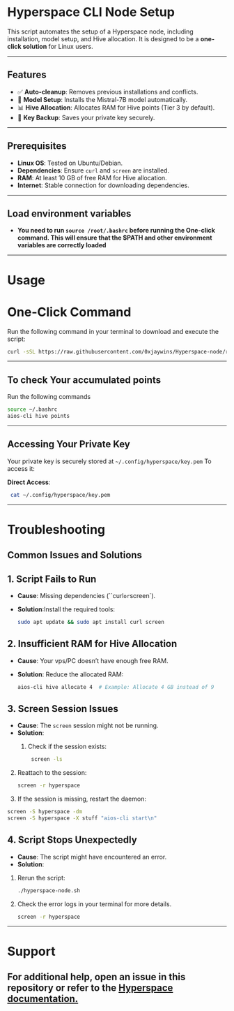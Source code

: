 # Hyperspace CLI Node Setup

This script automates the setup of a Hyperspace node, including installation, model setup, and Hive allocation. It is designed to be a **one-click solution** for Linux users.

---

## Features
- ✅ **Auto-cleanup**: Removes previous installations and conflicts.
- 🤖 **Model Setup**: Installs the Mistral-7B model automatically.
- 📊 **Hive Allocation**: Allocates RAM for Hive points (Tier 3 by default).
- 🔑 **Key Backup**: Saves your private key securely.

---

## Prerequisites
- **Linux OS**: Tested on Ubuntu/Debian.
- **Dependencies**: Ensure `curl` and `screen` are installed.
- **RAM**: At least 10 GB of free RAM for Hive allocation.
- **Internet**: Stable connection for downloading dependencies.

---

## Load environment variables
- **You need to run `source /root/.bashrc` before running the One-click command. This will ensure that the $PATH and other environment variables are correctly loaded**


---

# Usage
# One-Click Command
Run the following command in your terminal to download and execute the script:

 ```bash
 curl -sSL https://raw.githubusercontent.com/0xjaywins/Hyperspace-node/refs/heads/main/hyperspace_node.sh | bash
 ```
---
## To check Your accumulated points 
Run the following commands 

 ```bash
 source ~/.bashrc
 aios-cli hive points
 ```
---
## Accessing Your Private Key
Your private key is securely stored at `~/.config/hyperspace/key.pem` To access it:

 **Direct Access**:
  ```bash
   cat ~/.config/hyperspace/key.pem
  ```
---

# Troubleshooting
## Common Issues and Solutions
## 1. Script Fails to Run
- **Cause**: Missing dependencies (``curl` or `screen`).
- **Solution**:Install the required tools:

   ```bash
   sudo apt update && sudo apt install curl screen
   ```

## 2. Insufficient RAM for Hive Allocation
- **Cause**: Your vps/PC doesn’t have enough free RAM.
- **Solution**: Reduce the allocated RAM:

   ```bash
   aios-cli hive allocate 4  # Example: Allocate 4 GB instead of 9
   ```

## 3. Screen Session Issues
- **Cause**: The `screen` session might not be running.
- **Solution**:
  1. Check if the session exists:

     ```bash
      screen -ls
     ```

 2. Reattach to the session:
  
     ```bash
     screen -r hyperspace
    ```

 3. If the session is missing, restart the daemon:

   ```bash
   screen -S hyperspace -dm
   screen -S hyperspace -X stuff "aios-cli start\n"
  ```

## 4. Script Stops Unexpectedly
- **Cause**: The script might have encountered an error.
- **Solution**:
1. Rerun the script:

   ```bash
   ./hyperspace-node.sh
   ```

2. Check the error logs in your terminal for more details.

   ```bash
   screen -r hyperspace
   ```

---

# Support
## For additional help, open an issue in this repository or refer to the [Hyperspace documentation.](https://docs.hyperspace.xyz/)
